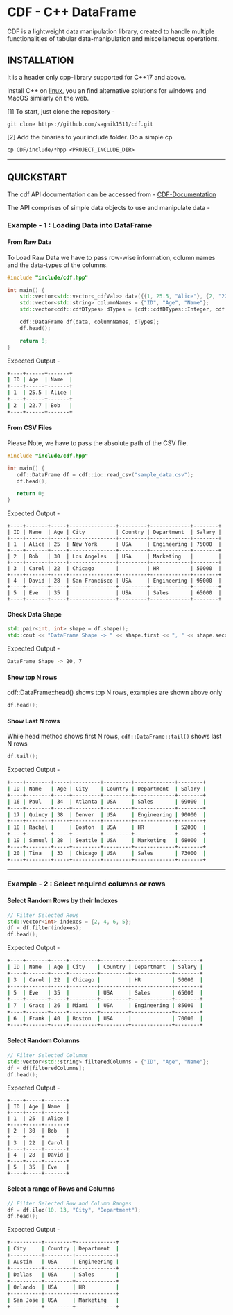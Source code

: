 # CDF - C++ DataFrame

CDF is a lightweight data manipulation library, created to handle multiple functionalities of tabular data-manipulation and miscellaneous operations. 


 ## INSTALLATION

It is a header only cpp-library supported for C++17 and above.

Install C++ on [linux](https://stackoverflow.com/questions/46254629/how-can-install-cpp-compiler-on-ubuntu-terminal), you an find alternative solutions for windows and MacOS similarly on the web.

[1] To start, just clone the repository - 

 ```shell
 git clone https://github.com/sagnik1511/cdf.git
 ```
[2] Add the binaries to your include folder. Do a simple cp

```shell
cp CDF/include/*hpp <PROJECT_INCLUDE_DIR>
```


 ---

## QUICKSTART

The cdf API documentation can be accessed from - [CDF-Documentation](https://sagnik1511.github.io/cdf/)

The API comprises of simple data objects to use and manipulate data - 

### Example - 1 : Loading Data into DataFrame

#### From Raw Data

To Load Raw Data we have to pass row-wise information, column names and the data-types of the columns.

```cpp
#include "include/cdf.hpp"

int main() {
    std::vector<std::vector<_cdfVal>> data({{1, 25.5, "Alice"}, {2, "22.7", "Bob"}});
    std::vector<std::string> columnNames = {"ID", "Age", "Name"};
    std::vector<cdf::cdfDTypes> dTypes = {cdf::cdfDTypes::Integer, cdf::cdfDTypes::Double, cdf::cdfDTypes::String};

    cdf::DataFrame df(data, columnNames, dTypes);
    df.head();

    return 0;
}
```

Expected Output - 

```bash
+----+------+-------+
| ID | Age  | Name  |
+----+------+-------+
| 1  | 25.5 | Alice |
+----+------+-------+
| 2  | 22.7 | Bob   |
+----+------+-------+
```

#### From CSV Files

 Please Note, we have to pass the absolute path of the CSV file.

 ```cpp
#include "include/cdf.hpp"

int main() {
    cdf::DataFrame df = cdf::io::read_csv("sample_data.csv");
    df.head();

    return 0;
}
``` 

Expected Output - 

```shell
+----+-------+-----+---------------+---------+-------------+--------+
| ID | Name  | Age | City          | Country | Department  | Salary |
+----+-------+-----+---------------+---------+-------------+--------+
| 1  | Alice | 25  | New York      | USA     | Engineering | 75000  |
+----+-------+-----+---------------+---------+-------------+--------+
| 2  | Bob   | 30  | Los Angeles   | USA     | Marketing   |        |
+----+-------+-----+---------------+---------+-------------+--------+
| 3  | Carol | 22  | Chicago       |         | HR          | 50000  |
+----+-------+-----+---------------+---------+-------------+--------+
| 4  | David | 28  | San Francisco | USA     | Engineering | 95000  |
+----+-------+-----+---------------+---------+-------------+--------+
| 5  | Eve   | 35  |               | USA     | Sales       | 65000  |
+----+-------+-----+---------------+---------+-------------+--------+
```

#### Check Data Shape

```cpp
std::pair<int, int> shape = df.shape();
std::cout << "DataFrame Shape -> " << shape.first << ", " << shape.second << "\n";
```

Expected Output - 

```bash
DataFrame Shape -> 20, 7
```

#### Show top N rows

cdf::DataFrame::head() shows top N rows, examples are shown above only

```cpp
df.head();
```

#### Show Last N rows

While head method shows first N rows, `cdf::DataFrame::tail()` shows last N rows

```cpp
df.tail();
```

Expected Output - 

```bash
+----+--------+-----+---------+---------+-------------+--------+
| ID | Name   | Age | City    | Country | Department  | Salary |
+----+--------+-----+---------+---------+-------------+--------+
| 16 | Paul   | 34  | Atlanta | USA     | Sales       | 69000  |
+----+--------+-----+---------+---------+-------------+--------+
| 17 | Quincy | 38  | Denver  | USA     | Engineering | 90000  |
+----+--------+-----+---------+---------+-------------+--------+
| 18 | Rachel |     | Boston  | USA     | HR          | 52000  |
+----+--------+-----+---------+---------+-------------+--------+
| 19 | Samuel | 28  | Seattle | USA     | Marketing   | 68000  |
+----+--------+-----+---------+---------+-------------+--------+
| 20 | Tina   | 33  | Chicago | USA     | Sales       | 73000  |
+----+--------+-----+---------+---------+-------------+--------+
```

---

### Example - 2 : Select required columns or rows


#### Select Random Rows by their Indexes

```cpp
// Filter Selected Rows
std::vector<int> indexes = {2, 4, 6, 5};
df = df.filter(indexes);
df.head();
```

Expected Output - 

```bash
+----+-------+-----+---------+---------+-------------+--------+
| ID | Name  | Age | City    | Country | Department  | Salary |
+----+-------+-----+---------+---------+-------------+--------+
| 3  | Carol | 22  | Chicago |         | HR          | 50000  |
+----+-------+-----+---------+---------+-------------+--------+
| 5  | Eve   | 35  |         | USA     | Sales       | 65000  |
+----+-------+-----+---------+---------+-------------+--------+
| 7  | Grace | 26  | Miami   | USA     | Engineering | 85000  |
+----+-------+-----+---------+---------+-------------+--------+
| 6  | Frank | 40  | Boston  | USA     |             | 70000  |
+----+-------+-----+---------+---------+-------------+--------+
```

#### Select Random Columns

```cpp
// Filter Selected Columns
std::vector<std::string> filteredColumns = {"ID", "Age", "Name"};
df = df[filteredColumns];
df.head();
```

Expected Output - 

```shell
+----+-----+-------+
| ID | Age | Name  |
+----+-----+-------+
| 1  | 25  | Alice |
+----+-----+-------+
| 2  | 30  | Bob   |
+----+-----+-------+
| 3  | 22  | Carol |
+----+-----+-------+
| 4  | 28  | David |
+----+-----+-------+
| 5  | 35  | Eve   |
+----+-----+-------+
```

#### Select a range of Rows and Columns

```cpp
// Filter Selected Row and Column Ranges
df = df.iloc(10, 13, "City", "Department");
df.head();
```

Expected Output - 

```bash
+----------+---------+-------------+
| City     | Country | Department  |
+----------+---------+-------------+
| Austin   | USA     | Engineering |
+----------+---------+-------------+
| Dallas   | USA     | Sales       |
+----------+---------+-------------+
| Orlando  | USA     | HR          |
+----------+---------+-------------+
| San Jose | USA     | Marketing   |
+----------+---------+-------------+
```